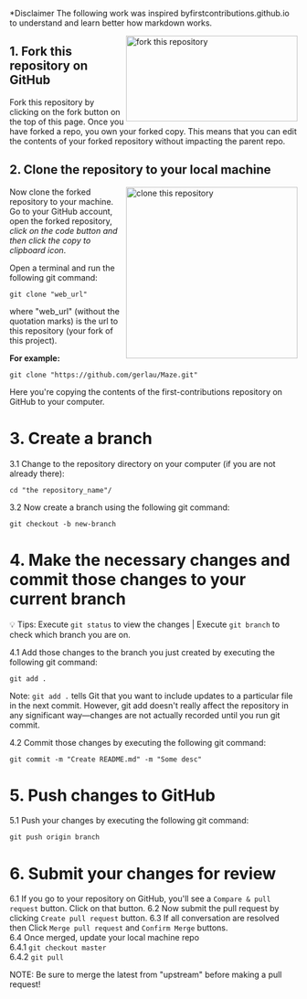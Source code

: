 *Disclaimer The following work was inspired byfirstcontributions.github.io to understand and learn better how markdown works.  

<img align="right" width="300" height="150" src="https://user-images.githubusercontent.com/48362970/93747425-4766ce80-fc29-11ea-86d4-1d2b8d411001.png" alt="fork this repository" />

## 1. Fork this repository on GitHub

Fork this repository by clicking on the fork button on the top of this page. 
Once you have forked a repo, you own your forked copy. This means that you can edit the contents of your forked repository without impacting the parent repo.

## 2. Clone the repository to your local machine

<img align="right" width="300" src="https://user-images.githubusercontent.com/48362970/93743747-2e5b1f00-fc23-11ea-9d90-8a286888296a.png" alt="clone this repository" />

Now clone the forked repository to your machine. Go to your GitHub account, open the forked repository, *click on the code button and then click the copy to clipboard icon*.

Open a terminal and run the following git command:
```
git clone "web_url"
```
where "web_url" (without the quotation marks) is the url to this repository (your fork of this project). 

**For example:**
```
git clone "https://github.com/gerlau/Maze.git"
```
Here you're copying the contents of the first-contributions repository on GitHub to your computer.

# 3. Create a branch 
3.1 Change to the repository directory on your computer (if you are not already there):
```
cd "the repository_name"/
```
3.2 Now create a branch using the following git command:
```
git checkout -b new-branch
```

# 4. Make the necessary changes and commit those changes to your current branch    
:bulb: Tips: Execute `git status` to view the changes | Execute `git branch` to check which branch you are on.

4.1 Add those changes to the branch you just created by executing the following git command:
```
git add .
```

Note: `git add .` tells Git that you want to include updates to a particular file in the next commit. However, git add doesn't really affect the repository in any significant way—changes are not actually recorded until you run git commit. 

4.2 Commit those changes by executing the following git command:
```
git commit -m "Create README.md" -m "Some desc"
```

# 5. Push changes to GitHub
5.1 Push your changes by executing the following git command:
```
git push origin branch
```

# 6. Submit your changes for review
6.1 If you go to your repository on GitHub, you'll see a `Compare & pull request` button. Click on that button.
6.2 Now submit the pull request by clicking `Create pull request` button.
6.3 If all conversation are resolved then Click `Merge pull request` and `Confirm Merge` buttons.   
6.4 Once merged, update your local machine repo  
6.4.1 `git checkout master`  
6.4.2 `git pull`  

NOTE: Be sure to merge the latest from "upstream" before making a pull request!

